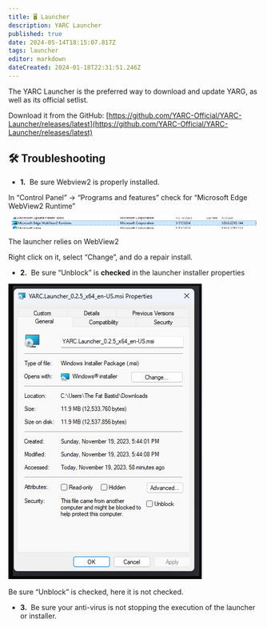 ```yaml
---
title: 🖥️ Launcher
description: YARC Launcher
published: true
date: 2024-05-14T18:15:07.817Z
tags: launcher
editor: markdown
dateCreated: 2024-01-18T22:31:51.246Z
---
```


The YARC Launcher is the preferred way to download and update YARG, as well as its official setlist.

Download it from the GitHub: [https://github.com/YARC-Official/YARC-Launcher/releases/latest](https://github.com/YARC-Official/YARC-Launcher/releases/latest)

## 🛠️ Troubleshooting

-   **1.**  Be sure Webview2 is properly installed.

In “Control Panel” → “Programs and features” check for “Microsoft Edge WebView2 Runtime”

![](/launcher/webview2.png)

The launcher relies on WebView2

Right click on it, select “Change”, and do a repair install.

-   **2.**  Be sure “Unblock” is **checked** in the launcher installer properties

![](/launcher/unblock.png)

Be sure “Unblock” is checked, here it is not checked.

-   **3.**  Be sure your anti-virus is not stopping the execution of the launcher or installer.